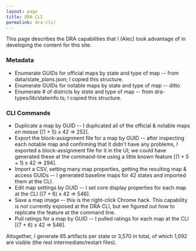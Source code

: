 ```yaml
---
layout: page
title: DRA CLI
permalink: dra-cli/
---
```


This page describes the DRA capabilities that I (Alec) took advantage of in developing the content for this site.

### Metadata

- Enumerate GUIDs for official maps by state and type of map -- from data/state_plans.json; I copied this structure.
- Enumerate GUIDs for notable maps by state and type of map -- ditto
- Enumerate # of districts by state and type of map -- from dra-types/lib/stateinfo.ts; I copied this structure.

### CLI Commands

- Duplicate a map by GUID -- I duplicated all of the official & notable maps *en masse* [(1 + 5) x 42 => 252].
- Export the block-assignment file for a map by GUID -- after inspecting each notable map and confirming that it didn't have any problems, I exported a block-assignment file for it in the UI; we could have generated these at the command-line using a little known feature [(1 + 5 + 1) x 42 => 294].
- Import a CSV, setting many map properties, getting the resulting map & access GUIDs -- I generated baseline maps for 42 states and imported them at the CLI.
- Edit map settings by GUID -- I set core display properties for each map at the CLI [(7 + 6) x 42 => 546].
- Save a map image -- this is the right-click Chrome hack. This capability is *not* currently exposed at the DRA CLI, but we figured out how to replicate the feature at the command line.
- Pull ratings for a map by GUID -- I pulled ratings for each map at the CLI [(7 + 6) x 42 => 546].

Altogether, I generate 85 artifacts per state or 3,570 in total, 
of which 1,092 are visible (the rest intermediate/restart files).
